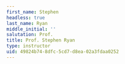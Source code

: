 ```yaml
---
first_name: Stephen
headless: true
last_name: Ryan
middle_initial: ''
salutation: Prof.
title: Prof. Stephen Ryan
type: instructor
uid: 49824b74-8dfc-5cd7-d8ea-02a3fdaa0252
---
```

